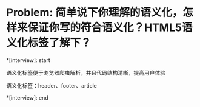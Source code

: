 # Problem: 简单说下你理解的语义化，怎样来保证你写的符合语义化？HTML5语义化标签了解下？

*[interview]: start

语义化标签便于浏览器爬虫解析，并且代码结构清晰，提高用户体验

语义化标签：header、footer、article

*[interview]: end
